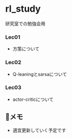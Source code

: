 # rl_study
研究室での勉強会用
### Lec01
- 方策について

### Lec02
- Q-leaningとsarsaについて

### Lec03
- actor-criticについて

## メモ
- 適宜更新していく予定です